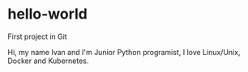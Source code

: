 # hello-world
First project in Git



Hi, my name Ivan and I'm Junior Python programist, I love Linux/Unix, Docker and Kubernetes.
